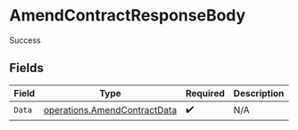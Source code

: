 # AmendContractResponseBody

Success


## Fields

| Field                                                                        | Type                                                                         | Required                                                                     | Description                                                                  |
| ---------------------------------------------------------------------------- | ---------------------------------------------------------------------------- | ---------------------------------------------------------------------------- | ---------------------------------------------------------------------------- |
| `Data`                                                                       | [operations.AmendContractData](../../models/operations/amendcontractdata.md) | :heavy_check_mark:                                                           | N/A                                                                          |